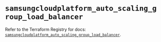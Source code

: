 # `samsungcloudplatform_auto_scaling_group_load_balancer`

Refer to the Terraform Registry for docs: [`samsungcloudplatform_auto_scaling_group_load_balancer`](https://registry.terraform.io/providers/samsungsdscloud/samsungcloudplatform/3.13.0/docs/resources/auto_scaling_group_load_balancer).
